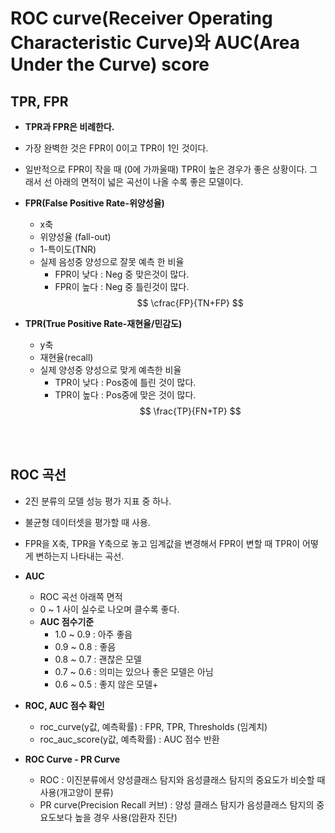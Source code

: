 # ROC curve(Receiver Operating Characteristic Curve)와 AUC(Area Under the Curve) score
## TPR, FPR
- **TPR과 FPR은 비례한다.**
- 가장 완벽한 것은 FPR이 0이고 TPR이 1인 것이다. 
- 일반적으로 FPR이 작을 때 (0에 가까울때) TPR이 높은 경우가 좋은 상황이다. 그래서 선 아래의 면적이 넓은 곡선이 나올 수록 좋은 모델이다.

- **FPR(False Positive Rate-위양성율)**
    - x축
    - 위양성율 (fall-out)
    - 1-특이도(TNR)
    - 실제 음성중 양성으로 잘못 예측 한 비율
      - FPR이 낮다 : Neg 중 맞은것이 많다. 
      - FPR이 높다 : Neg 중 틀린것이 많다.
    $$
    \cfrac{FP}{TN+FP}
    $$

- **TPR(True Positive Rate-재현율/민감도)** 
    - y축
    - 재현율(recall)
    - 실제 양성중 양성으로 맞게 예측한 비율
      - TPR이 낮다 : Pos중에 틀린 것이 많다.
      - TPR이 높다 : Pos중에 맞은 것이 많다.
    $$
    \frac{TP}{FN+TP}
    $$
<br> 
<br> 

## ROC 곡선
- 2진 분류의 모델 성능 평가 지표 중 하나.
- 불균형 데이터셋을 평가할 때 사용.
- FPR을 X축, TPR을 Y축으로 놓고 임계값을 변경해서 FPR이 변할 때 TPR이 어떻게 변하는지 나타내는 곡선.

- **AUC**
    - ROC 곡선 아래쪽 면적
    - 0 ~ 1 사이 실수로 나오며 클수록 좋다.
   - **AUC 점수기준**
        - 1.0 ~ 0.9 : 아주 좋음
        - 0.9 ~ 0.8 : 좋음
        - 0.8 ~ 0.7 : 괜찮은 모델
        - 0.7 ~ 0.6 : 의미는 있으나 좋은 모델은 아님
        - 0.6 ~ 0.5 : 좋지 않은 모델+

- **ROC, AUC 점수  확인**
    - roc_curve(y값, 예측확률) : FPR, TPR, Thresholds (임계치)
    - roc_auc_score(y값, 예측확률) : AUC 점수 반환

- **ROC Curve - PR Curve**
    - ROC : 이진분류에서 양성클래스 탐지와 음성클래스 탐지의 중요도가 비슷할 때 사용(개고양이 분류)
    - PR curve(Precision Recall 커브) : 양성 클래스 탐지가 음성클래스 탐지의 중요도보다 높을 경우 사용(암환자 진단)
